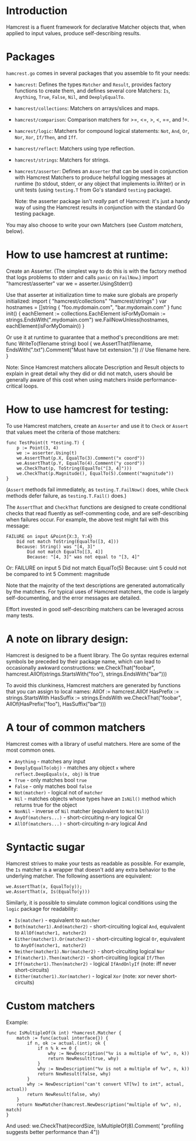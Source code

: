 Introduction
============

Hamcrest is a fluent framework for declarative Matcher objects
that, when applied to input values, produce self-describing
results.

Packages
========

`hamcrest.go` comes in several packages that you assemble to fit your needs:

*   `hamcrest`:  Defines the types `Matcher` and `Result`, provides factory
    functions to create them, and defines several core Matchers:
    `Is`, `Anything`, `True`, `False`, `Nil`, and `DeeplyEqualTo`.

*   `hamcrest/collections`:  Matchers on arrays/slices and maps.

*   `hamcrest/comparison`:  Comparison matchers for >=, <=, >, <, ==, and !=.

*   `hamcrest/logic`:   Matchers for compound logical statements:
    `Not`, `And`, `Or`, `Nor`, `Xor`, `If/Then`, and `Iff`.

*   `hamcrest/reflect`:  Matchers using type reflection.

*   `hamcrest/strings`:  Matchers for strings.

*   `hamcrest/asserter`:  Defines an `Asserter` that can be used in conjunction 
    with Hamcrest Matchers to produce helpful logging messages at runtime
    (to stdout, stderr, or any object that implements io.Writer) or in
    unit tests (using `testing.T` from Go's standard `testing` package).

    Note: the asserter package isn't *really* part of Hamcrest:  it's just
    a handy way of using the Hamcrest results in conjunction with the
    standard Go testing package.

You may also choose to write your own Matchers (see *Custom matchers*, below).


How to use hamcrest at runtime:
===============================

Create an Asserter.  (The simplest way to do this is with the factory
method that logs problems to stderr and calls `panic` on `FailNow`.)
	import "hamcrest/asserter"
	var we = asserter.UsingStderr()

Use that asserter at initialization time to make sure globals are
properly initialized:
	import (
		"hamcrest/collections"
		"hamcrest/strings"
	)
	var hostnames = []string { "foo.mydomain.com", "bar.mydomain.com" }
	func init() {
		eachElement := collections.EachElement
		isForMyDomain := strings.EndsWith(".mydomain.com")
		we.FailNowUnless(hostnames, eachElement(isForMyDomain))
	}

Or use it at runtime to guarantee that a method's preconditions are met:
	func WriteTo(filename string) bool {
		we.AssertThat(filename, EndsWith(".txt").Comment("Must have txt extension."))
		// Use filename here.
	}

Note:  Since Hamcrest matchers allocate Description and Result objects
to explain in great detail why they did or did not match, users should
be generally aware of this cost when using matchers inside performance-
critical loops.

How to use hamcrest for testing:
================================

To use Hamcrest matchers, create an `Asserter` and use it to
`Check` or `Assert` that values meet the criteria of those
matchers:

	func TestPoint(t *testing.T) {
		p := Point(3, 4)
		we := asserter.Using(t)
		we.AssertThat(p.X, EqualTo(3).Comment("x coord"))
		we.AssertThat(p.Y, EqualTo(4).Comment("y coord"))
		we.CheckThat(p, ToString(EqualTo("[3, 4]")))
		we.CheckThat(p.Magnitude(), EqualTo(5).Comment("magnitude"))
	}

(`Assert` methods fail immediately, as `testing.T.FailNow()` does,
while `Check` methods defer failure, as `testing.T.Fail()` does.)

The `AssertThat` and `CheckThat` functions are designed to create
conditional checks that read fluently as self-commenting code, and
are self-describing when failures occur.  For example, the above
test might fail with this message:
	
	FAILURE on input &Point{X:3, Y:4}
		Did not match ToString(EqualTo([3, 4]))
		Because: String() was "[4, 3]"
			Did not match EqualTo[[3, 4]]
			Because: "[4, 3]" was not equal to "[3, 4]"

Or:
	FAILURE on input 5
		Did not match EqualTo(5)
		Because: uint 5 could not be compared to int 5
		Comment: magnitude

Note that the majority of the text descriptions are generated
automatically by the matchers.  For typical uses of Hamcrest
matchers, the code is largely self-documenting, and the error
messages are detailed.

Effort invested in good self-describing matchers can be leveraged
across many tests.


A note on library design:
=========================

Hamcrest is designed to be a fluent library.  The Go syntax requires external
symbols be preceded by their package name, which can lead to occasionally
awkward constructions:
	we.CheckThat("foobar", hamcrest.AllOf(strings.StartsWith("foo"), strings.EndsWith("bar")))

To avoid this clunkiness, Hamcrest matchers are generated by functions that
you can assign to local names:
	AllOf := hamcrest.AllOf
	HasPrefix := strings.StartsWith
	HasSuffix := strings.EndsWith
	we.CheckThat("foobar", AllOf(HasPrefix("foo"), HasSuffix("bar")))


A tour of common matchers
=========================

Hamcrest comes with a library of useful matchers. Here are some of the most
common ones.

  * `Anything` - matches any input
  * `DeeplyEqualTo(obj)` - matches any object `x` where `reflect.DeepEquals(x, obj)` is true
  * `True` - only matches bool `true`
  * `False` - only matches bool `false`
  * `Not(matcher)` - logical not of `matcher`
  * `Nil` - matches objects whose types have an `IsNil()` method  which returns true for the object
  * `NonNil` - inverse of `Nil` matcher (equivalent to `Not(Nil)`)
  * `AnyOf(matchers...)` - short-circuiting n-ary logical Or
  * `AllOf(matchers...)` - short-circuiting n-ary logical And

Syntactic sugar
===============

Hamcrest strives to make your tests as readable as possible. For example,
the `Is` matcher is a wrapper that doesn't add any extra behavior to the
underlying matcher. The following assertions are equivalent:

    we.AssertThat(x, EqualTo(y));
    we.AssertThat(x, Is(EqualTo(y)))
    
Similarly, it is possible to simulate common logical conditions using the `logic`
package for readability:

  * `Is(matcher)` - equivalent to `matcher`
  * `Both(matcher1).And(matcher2)` - short-circuiting logical `And`, equivalent to `AllOf(matcher1, matcher2)`
  * `Either(matcher1).Or(matcher2)` - short-circuiting logical `Or`, equivalent to `AnyOf(matcher1, matcher2)`
  * `Neither(matcher1).Nor(matcher2)` - short-circuiting logical `Nor`
  * `If(matcher1).Then(matcher2)` - short-circuiting logical `If/Then`
  * `Iff(matcher1).Then(matcher2)` - logical `IfAndOnlyIf` (note: iff never short-circuits)
  * `Either(matcher1).Xor(matcher)` - logical `Xor` (note: xor never short-circuits)

    
Custom matchers
===============

Example:

    func IsMultipleOf(k int) *hamcrest.Matcher {
        match := func(actual interface{}) {
            if n, ok := actual.(int); ok {
                if n % k == 0 {
                    why := NewDescription("%v is a multiple of %v", n, k))
                    return NewResult(true, why)
                }
                why := NewDescription("%v is not a multiple of %v", n, k))
                return NewResult(false, why)
            }
            why := NewDescription("can't convert %T[%v] to int", actual, actual))
            return NewResult(false, why)
        }
        return NewMatcher(hamcrest.NewDescription("multiple of %v", n), match)
    }

And used:
    we.CheckThat(recordSize, IsMultipleOf(8).Comment(
        "profiling suggests better performance than 4"))

